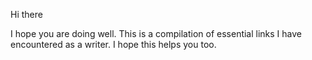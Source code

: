 Hi there

I hope you are doing well. This is a compilation of essential links I have encountered as a writer. I hope this helps you too.
